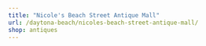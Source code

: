 ```yaml
---
title: "Nicole's Beach Street Antique Mall"
url: /daytona-beach/nicoles-beach-street-antique-mall/
shop: antiques
---
```

